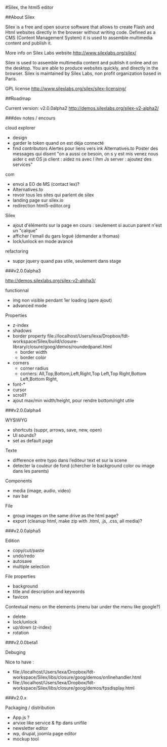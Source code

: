 #Silex, the html5 editor

##About Silex

Silex is a free and open source software that allows to create Flash and Html websites directly in the browser without writing code. Defined as a CMS (Content Management System) it is used to assemble multimedia content and publish it.

More info on Silex Labs website
http://www.silexlabs.org/silex/

Silex is used to assemble multimedia content and publish it online and on the desktop. You are able to produce websites quickly, and directly in the browser. Silex is maintained by Silex Labs, non profit organization based in Paris.

GPL license 
http://www.silexlabs.org/silex/silex-licensing/

##Roadmap

Current version: v2.0.0alpha2
http://demos.silexlabs.org/silex-v2-alpha2/

###dev notes / encours

cloud explorer
* design
* garder le token quand on est déja connecté
* find contributors
	Alertes pour liens vers ink
	Alternatives.to
	Poster des messages qui disent
	"on a aussi ce besoin, on s y est mis venez nous aider c est OS
	js client : aidez ns avec l ihm
	Js server : ajoutez des services"

com
* envoi a EO de MS (contact lex)?
* Alternatives.to
* revoir tous les sites qui parlent de silex
* landing page sur silex.io
* redirection html5-editor.org 


Silex
* ajout d'éléments sur la page en cours : seulement si aucun parent n'est un "calque"
* afficher l'email du gars logué (demander a thomas)
* lock/unlock en mode avancé

refactoring
* suppr jquery quand pas utile, seulement dans stage


###v2.0.0alpha3

http://demos.silexlabs.org/silex-v2-alpha3/

functionnal
* img non visible pendant 1er loading (apre ajout)
* advanced mode

Properties 
* z-index
* shadows
* border property file://localhost/Users/lexa/Dropbox/fdt-workspace/Silex/build/closure-library/closure/goog/demos/roundedpanel.html
  * border width
  * border color
* corners
  * corner radius
  * corners: All,Top,Bottom,Left,Right,Top Left,Top Right,Bottom Left,Bottom Right,
* font-*
* cursor
* scroll?
* ajout max/min width/height, pour rendre bottom/right utile


###v2.0.0alpha4

WYSIWYG
* shortcuts (suppr, arrows, save, new, open)
* UI sounds? 
* set as default page

Texte
* difference entre typo dans l’editeur text et sur la scene
* detecter la couleur de fond (chercher le background color ou image dans les parents)

Components
* media (image, audio, video)
* nav bar

File
* group images on the same drive as the html page? 
* export (cleanup html, make zip with .html, .js, .css, all media)?

###v2.0.0alpha5

Edition 
* copy/cut/paste
* undo/redo
* autosave
* multiple selection

File properties 
* background 
* title and description and keywords 
* favicon

Contextual menu on the elements (menu bar under the menu like google?)
* delete
* lock/unlock
* up/down (z-index)
* rotation

###v2.0.0beta1

Debuging

Nice to have :
* file://localhost/Users/lexa/Dropbox/fdt-workspace/Silex/libs/closure/goog/demos/onlinehandler.html
* file://localhost/Users/lexa/Dropbox/fdt-workspace/Silex/libs/closure/goog/demos/fpsdisplay.html

###v2.0.x

Packaging / distribution
* App.js ?
* arvixe like service & ftp dans unifile
* newsletter editor
* wp, drupal, joomla page editor
* mockup tool




